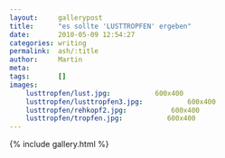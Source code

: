 ```yaml
---
layout:     gallerypost
title:      "es sollte 'LUSTTROPFEN' ergeben"
date:       2010-05-09 12:54:27
categories: writing
permalink:  ash/:title
author:     Martin
meta:
tags:       []
images:
    lusttropfen/lust.jpg:           600x400
    lusttropfen/lusttropfen3.jpg:           600x400
    lusttropfen/rehkopf2.jpg:           600x400
    lusttropfen/tropfen.jpg:           600x400
---
```


{% include gallery.html %}
